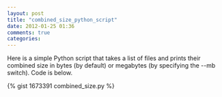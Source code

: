```yaml
---
layout: post
title: "combined_size_python_script"
date: 2012-01-25 01:36
comments: true
categories: 
---
```


Here is a simple Python script that takes a list of files and prints their combined size in bytes (by default) or megabytes (by specifying the --mb switch). Code is below.
<!-- more -->

{% gist 1673391 combined_size.py %}
